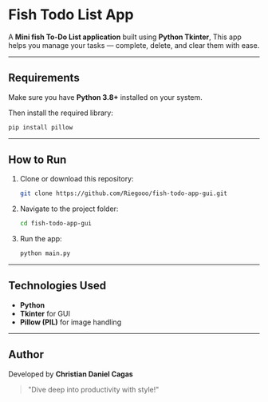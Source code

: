 #  Fish Todo List App

A **Mini fish To-Do List application** built using **Python Tkinter**,
This app helps you manage your tasks  — complete, delete, and clear them with ease.

---

##  Requirements

Make sure you have **Python 3.8+** installed on your system.

Then install the required library:

```bash
pip install pillow
```

---

##  How to Run

1. Clone or download this repository:

   ```bash
   git clone https://github.com/Riegooo/fish-todo-app-gui.git
   ```

2. Navigate to the project folder:

   ```bash
   cd fish-todo-app-gui
   ```

3. Run the app:

   ```bash
   python main.py
   ```

---

##  Technologies Used

* **Python** 
* **Tkinter** for GUI
* **Pillow (PIL)** for image handling

---

##  Author

Developed by **Christian Daniel Cagas** 

> "Dive deep into productivity with style!" 
